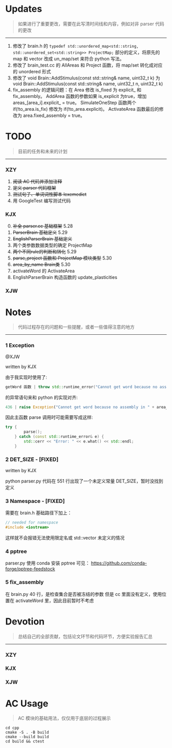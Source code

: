 # Updates
> 如果进行了重要更改，需要在此写清时间线和内容，例如对非 parser 代码的更改
---

1. 修改了 brain.h 的 ```typedef std::unordered_map<std::string, std::unordered_set<std::string>> ProjectMap;``` 部分的定义，将原先的 map 和 vector 改成 un_map/set 来符合 python 写法。
2. 修改了 brain_test.cc 的 AllAreas 和 Project 函数，将 map/set 转化成对应的 unordered 形式
3. 修改了 void Brain::AddStimulus(const std::string& name, uint32_t k) 为 void Brain::AddStimulus(const std::string& name, uint32_t n, uint32_t k) 
4. fix_assembly 的逻辑问题：在 Area 修改 is_fixed 为 explicit_ 和 fix_assembly。
AddArea 函数的参数如果 is_explicit 为true，增加 areas_[area_i].explicit_ = true。
SimulateOneStep 函数两个 if(!to_area.is_fix) 修改为 if(!to_area.explicit)。
ActivateArea 函数最后的修改为 area.fixed_assembly = true。



# TODO
> 目前的任务和未来的计划
---

### XZY
1. ~~阅读 AC 代码并添加注释~~
2. ~~定义 parser 代码框架~~
3. ~~测试句子、单词词性脚本 lexemedict~~
3. 用 GoogleTest 编写测试代码

### KJX

0. ~~补全 parser.cc 基础框架~~ 5.28
1. ~~ParserBrain 基础定义~~ 5.29
2. ~~EnglishParserBrain 基础定义~~
3. 两个类参数数据类型的确定 ProjectMap
4. ~~两个不同rule的判断和转化~~ 5.29
5. ~~parse_project 函数和 ProjectMap 模块类型~~ 5.30
6. ~~area_by_name Brain类~~ 5.30
7. activateWord 的 ActivateArea
8. EnglishParserBrain 构造函数的 update_plasticities 

### XJW



# Notes
> 代码过程存在的问题和一些提醒，或者一些值得注意的地方
---

### 1 Exception
@XJW

written by KJX

由于我实现时使用了:
```c++
getWord 函数 | throw std::runtime_error("Cannot get word because no assembly in " + area_name);
```
的异常语句来和 python 的实现对齐:
```py
436 | raise Exception("Cannot get word because no assembly in " + area_name)
```
因此主函数 parse 调用时可能需要写成这样:
```c++
try {
        parse();
    } catch (const std::runtime_error& e) {
        std::cerr << "Error: " << e.what() << std::endl;
    }
```

### 2 DET_SIZE - [FIXED]
written by KJX

python parser.py 代码在 551 行出现了一个未定义常量 DET_SIZE，暂时没找到定义

### 3 Namespace - [FIXED]
需要在 brain.h 基础路径下加上：
```c++
// needed for namespace
#include <iostream>
```
这样就不会报错无法使用限定名或 std::vector 未定义的情况

### 4 pptree
parser.py 使用 conda 安装 pptree 可见：
https://github.com/conda-forge/pptree-feedstock

### 5 fix_assembly
在 brain.py 40 行，是检查集合是否被冻结的参数
但是 cc 里面没有定义，使用位置在 activateWord 里，因此目前暂时不考虑

# Devotion
> 总结自己的全部贡献，包括论文环节和代码环节，方便实验报告汇总
---

### XZY

### KJX

### XJW


# AC Usage
> AC 模块的基础用法，仅仅用于底层的过程展示
```shell
cd cpp
cmake -S . -B build
cmake --build build
cd build && ctest
```